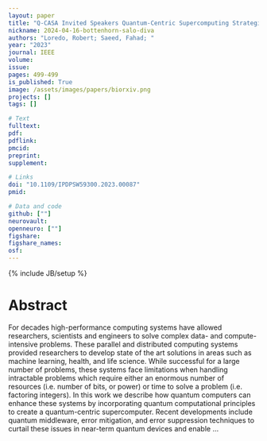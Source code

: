 ```yaml
---
layout: paper
title: "Q-CASA Invited Speakers Quantum-Centric Supercomputing Strategies for Neuroscience problems: Challenges and Progress"
nickname: 2024-04-16-bottenhorn-salo-diva
authors: "Loredo, Robert; Saeed, Fahad; "
year: "2023"
journal: IEEE
volume: 
issue:
pages: 499-499
is_published: True
image: /assets/images/papers/biorxiv.png
projects: []
tags: []

# Text
fulltext:
pdf:
pdflink:
pmcid:
preprint: 
supplement:

# Links
doi: "10.1109/IPDPSW59300.2023.00087"
pmid:

# Data and code
github: [""]
neurovault:
openneuro: [""]
figshare:
figshare_names:
osf:
---
```

{% include JB/setup %}

# Abstract

For decades high-performance computing systems have allowed researchers, scientists and engineers to solve complex data- and compute-intensive problems. These parallel and distributed computing systems provided researchers to develop state of the art solutions in areas such as machine learning, health, and life science. While successful for a large number of problems, these systems face limitations when handling intractable problems which require either an enormous number of resources (i.e. number of bits, or power) or time to solve a problem (i.e. factoring integers). In this work we describe how quantum computers can enhance these systems by incorporating quantum computational principles to create a quantum-centric supercomputer. Recent developments include quantum middleware, error mitigation, and error suppression techniques to curtail these issues in near-term quantum devices and enable …
